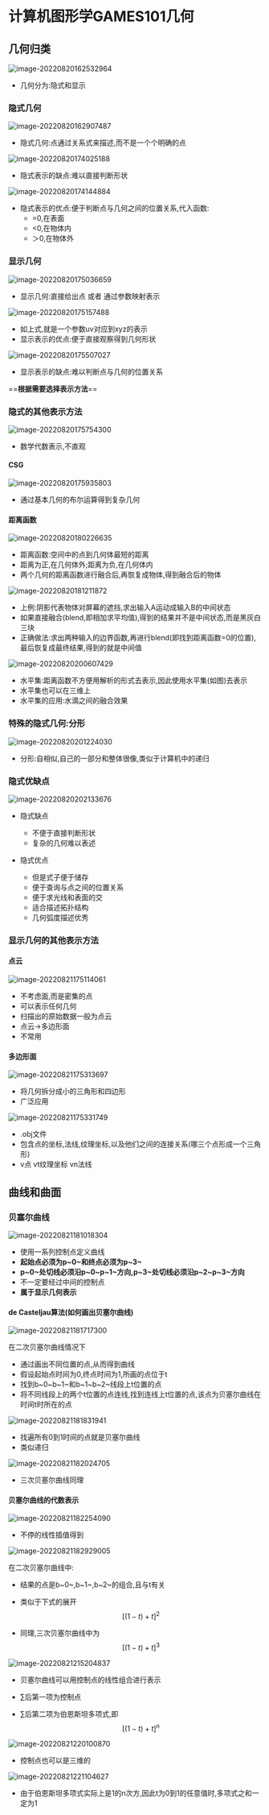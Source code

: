 # 计算机图形学GAMES101几何



## 几何归类

![image-20220820162532964](https://jupiter-typora-pic.oss-cn-shanghai.aliyuncs.com/image-20220820162532964.png)

- 几何分为:隐式和显示



### 隐式几何

![image-20220820162907487](https://jupiter-typora-pic.oss-cn-shanghai.aliyuncs.com/image-20220820162907487.png)

- 隐式几何:点通过关系式来描述,而不是一个个明确的点

![image-20220820174025188](https://jupiter-typora-pic.oss-cn-shanghai.aliyuncs.com/image-20220820174025188.png)

- 隐式表示的缺点:难以直接判断形状

![image-20220820174144884](https://jupiter-typora-pic.oss-cn-shanghai.aliyuncs.com/image-20220820174144884.png)

- 隐式表示的优点:便于判断点与几何之间的位置关系,代入函数:
  - =0,在表面
  - <0,在物体内
  - ＞0,在物体外



### 显示几何

![image-20220820175036659](https://jupiter-typora-pic.oss-cn-shanghai.aliyuncs.com/image-20220820175036659.png)

- 显示几何:直接给出点	或者	通过参数映射表示

![image-20220820175157488](https://jupiter-typora-pic.oss-cn-shanghai.aliyuncs.com/image-20220820175157488.png)

- 如上式,就是一个参数uv对应到xyz的表示
- 显示表示的优点:便于直接观察得到几何形状

![image-20220820175507027](https://jupiter-typora-pic.oss-cn-shanghai.aliyuncs.com/image-20220820175507027.png)

- 显示表示的缺点:难以判断点与几何的位置关系

==**根据需要选择表示方法**==



### 隐式的其他表示方法

![image-20220820175754300](https://jupiter-typora-pic.oss-cn-shanghai.aliyuncs.com/image-20220820175754300.png)

- 数学代数表示,不直观

#### CSG

![image-20220820175935803](C:\Users\qingl\AppData\Roaming\Typora\typora-user-images\image-20220820175935803.png)

- 通过基本几何的布尔运算得到复杂几何

#### 距离函数

![image-20220820180226635](https://jupiter-typora-pic.oss-cn-shanghai.aliyuncs.com/image-20220820180226635.png)

- 距离函数:空间中的点到几何体最短的距离
- 距离为正,在几何体外;距离为负,在几何体内
- 两个几何的距离函数进行融合后,再恢复成物体,得到融合后的物体

![image-20220820181211872](https://jupiter-typora-pic.oss-cn-shanghai.aliyuncs.com/image-20220820181211872.png)

- 上例:阴影代表物体对屏幕的遮挡,求出输入A运动成输入B的中间状态
- 如果直接融合(blend,即相加求平均值),得到的结果并不是中间状态,而是黑灰白三块
- 正确做法:求出两种输入的边界函数,再进行blend(即找到距离函数=0的位置),最后恢复成最终结果,得到的就是中间值

![image-20220820200607429](https://jupiter-typora-pic.oss-cn-shanghai.aliyuncs.com/image-20220820200607429.png)

- 水平集:距离函数不方便用解析的形式去表示,因此使用水平集(如图)去表示
- 水平集也可以在三维上
- 水平集的应用:水滴之间的融合效果



### 特殊的隐式几何:分形

![image-20220820201224030](https://jupiter-typora-pic.oss-cn-shanghai.aliyuncs.com/image-20220820201224030.png)

- 分形:自相似,自己的一部分和整体很像,类似于计算机中的递归



### 隐式优缺点

![image-20220820202133676](https://jupiter-typora-pic.oss-cn-shanghai.aliyuncs.com/image-20220820202133676.png)

- 隐式缺点
  - 不便于直接判断形状
  - 复杂的几何难以表述

- 隐式优点
  - 但是式子便于储存
  - 便于查询与点之间的位置关系
  - 便于求光线和表面的交
  - 适合描述拓扑结构
  - 几何弧度描述优秀





### 显示几何的其他表示方法



#### 点云

![image-20220821175114061](https://jupiter-typora-pic.oss-cn-shanghai.aliyuncs.com/image-20220821175114061.png)

- 不考虑面,而是密集的点
- 可以表示任何几何
- 扫描出的原始数据一般为点云
- 点云->多边形面
- 不常用



#### 多边形面

![image-20220821175313697](https://jupiter-typora-pic.oss-cn-shanghai.aliyuncs.com/image-20220821175313697.png)

- 将几何拆分成小的三角形和四边形
- 广泛应用

![image-20220821175331749](https://jupiter-typora-pic.oss-cn-shanghai.aliyuncs.com/image-20220821175331749.png)

- .obj文件
- 包含点的坐标,法线,纹理坐标,以及他们之间的连接关系(哪三个点形成一个三角形)
- v点   vt纹理坐标   vn法线







## 曲线和曲面

### 贝塞尔曲线

![image-20220821181018304](https://jupiter-typora-pic.oss-cn-shanghai.aliyuncs.com/image-20220821181018304.png)

- 使用一系列控制点定义曲线
- **起始点必须为p~0~和终点必须为p~3~**
- **p~0~处切线必须沿p~0~p~1~方向,p~3~处切线必须沿p~2~p~3~方向**
- 不一定要经过中间的控制点
- **属于显示几何表示**



#### de Casteljau算法(如何画出贝塞尔曲线)

![image-20220821181717300](https://jupiter-typora-pic.oss-cn-shanghai.aliyuncs.com/image-20220821181717300.png)

在二次贝塞尔曲线情况下

- 通过画出不同位置的点,从而得到曲线
- 假设起始点时间为0,终点时间为1,所画的点位于t
- 找到b~0~b~1~和b~1~b~2~线段上t位置的点
- 将不同线段上的两个t位置的点连线,找到连线上t位置的点,该点为贝塞尔曲线在时间t时所在的点

![image-20220821181831941](https://jupiter-typora-pic.oss-cn-shanghai.aliyuncs.com/image-20220821181831941.png)

- 找遍所有0到1时间的点就是贝塞尔曲线
- 类似递归

![image-20220821182024705](https://jupiter-typora-pic.oss-cn-shanghai.aliyuncs.com/image-20220821182024705.png)

- 三次贝塞尔曲线同理



#### 贝塞尔曲线的代数表示

![image-20220821182254090](https://jupiter-typora-pic.oss-cn-shanghai.aliyuncs.com/image-20220821182254090.png)

- 不停的线性插值得到

![image-20220821182929005](https://jupiter-typora-pic.oss-cn-shanghai.aliyuncs.com/image-20220821182929005.png)

在二次贝塞尔曲线中:

- 结果的点是b~0~,b~1~,b~2~的组合,且与t有关

- 类似于下式的展开
  $$
  [(1-t)+t]^2
  $$

- 同理,三次贝塞尔曲线中为
  $$
  [(1-t)+t]^3
  $$
  

![image-20220821215204837](https://jupiter-typora-pic.oss-cn-shanghai.aliyuncs.com/image-20220821215204837.png)

- 贝塞尔曲线可以用控制点的线性组合进行表示

- ∑后第一项为控制点

- ∑后第二项为伯恩斯坦多项式,即
  $$
  [(1-t)+t]^n
  $$

![image-20220821220100870](https://jupiter-typora-pic.oss-cn-shanghai.aliyuncs.com/image-20220821220100870.png)

- 控制点也可以是三维的

![image-20220821221104627](https://jupiter-typora-pic.oss-cn-shanghai.aliyuncs.com/image-20220821221104627.png)

- 由于伯恩斯坦多项式实际上是1的n次方,因此t为0到1的任意值时,多项式之和一定为1
